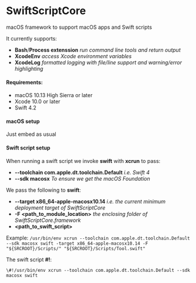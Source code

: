 # SwiftScriptCore

macOS framework to support macOS apps and Swift scripts

It currently supports:

- **Bash**/**Process extenssion** *run command line tools and return output*
- **XcodeEnv** *access Xcode environment variables*
- **XcodeLog** *formatted logging with file/line support and warning/error highlighting*

#### Requirements:
- macOS 10.13 High Sierra or later
- Xcode 10.0 or later
- Swift 4.2

#### macOS setup
Just embed as usual

#### Swift script setup
When running a swift script we invoke **swift** with **xcrun** to pass:

- **--toolchain com.apple.dt.toolchain.Default** *i.e. Swift 4*
- **--sdk macosx** *To ensure we get the macOS Foundation*

We pass the following to **swift**:

- **--target x86_64-apple-macosx10.14** *i.e. the current minimum deployment target of SwiftScriptCore*
- **-F \<path\_to\_module_location>** *the enclosing folder of SwiftScriptCore.framework*
- **\<path\_to\_swift\_script>**

Example:
`/usr/bin/env xcrun --toolchain com.apple.dt.toolchain.Default --sdk macosx swift -target x86_64-apple-macosx10.14 -F "${SRCROOT}/Scripts/" "${SRCROOT}/Scripts/Tool.swift"`

The swift script **#!**:

`\#!/usr/bin/env xcrun --toolchain com.apple.dt.toolchain.Default --sdk macosx swift`

